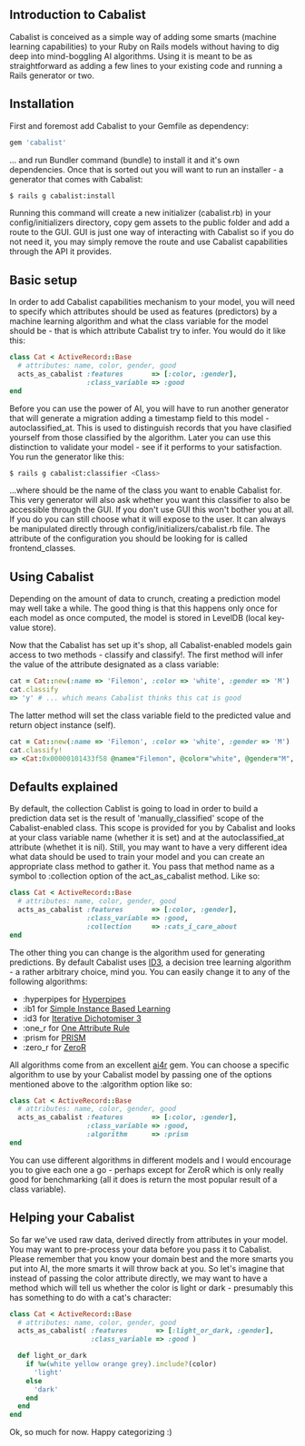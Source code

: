 Introduction to Cabalist
------------------------

Cabalist is conceived as a simple way of adding some smarts (machine learning capabilities) to your Ruby on Rails models without having to dig deep into mind-boggling AI algorithms. Using it is meant to be as straightforward as adding a few lines to your existing code and running a Rails generator or two.

Installation
------------

First and foremost add Cabalist to your Gemfile as dependency:

```ruby
gem 'cabalist'
```

... and run Bundler command (bundle) to install it and it's own dependencies. Once that is sorted out you will want to run an installer - a generator that comes with Cabalist:

```bash
$ rails g cabalist:install
```

Running this command will create a new initializer (cabalist.rb) in your config/initializers directory, copy gem assets to the public folder and add a route to the GUI. GUI is just one way of interacting with Cabalist so if you do not need it, you may simply remove the route and use Cabalist capabilities through the API it provides.

Basic setup
-----------

In order to add Cabalist capabilities mechanism to your model, you will need to specify which attributes should be used as features (predictors) by a machine learning algorithm and what the class variable for the model should be - that is which attribute Cabalist try to infer. You would do it like this:

```ruby
class Cat < ActiveRecord::Base
  # attributes: name, color, gender, good
  acts_as_cabalist :features       => [:color, :gender],
                   :class_variable => :good
end
```

Before you can use the power of AI, you will have to run another generator that will generate a migration adding a timestamp field to this model - autoclassified_at. This is used to distinguish records that you have clasified yourself from those classified by the algorithm. Later you can use this distinction to validate your model - see if it performs to your satisfaction. You run the generator like this:

```bash
$ rails g cabalist:classifier <Class>
```

...where <Class> should be the name of the class you want to enable Cabalist for. This very generator will also ask whether you want this classifier to also be accessible through the GUI. If you don't use GUI this won't bother you at all. If you do you can still choose what it will expose to the user. It can always be manipulated directly through config/initializers/cabalist.rb file. The attribute of the configuration you should be looking for is called frontend_classes.

Using Cabalist
--------------

Depending on the amount of data to crunch, creating a prediction model may well take a while. The good thing is that this happens only once for each model as once computed, the model is stored in LevelDB (local key-value store).

Now that the Cabalist has set up it's shop, all Cabalist-enabled models gain access to two methods - classify and classify!. The first method will infer the value of the attribute designated as a class variable:

```ruby
cat = Cat::new(:name => 'Filemon', :color => 'white', :gender => 'M')
cat.classify
=> 'y' # ... which means Cabalist thinks this cat is good
```

The latter method will set the class variable field to the predicted value and return object instance (self).

```ruby
cat = Cat::new(:name => 'Filemon', :color => 'white', :gender => 'M')
cat.classify!
=> <Cat:0x00000101433f58 @name="Filemon", @color="white", @gender="M", @good="y">
```

Defaults explained
------------------

By default, the collection Cablist is going to load in order to build a prediction data set is the result of 'manually_classified' scope of the Cabalist-enabled class. This scope is provided for you by Cabalist and looks at your class variable name (whether it is set) and at the autoclassified_at attribute (whethet it is nil). Still, you may want to have a very different idea what data should be used to train your model and you can create an appropriate class method to gather it. You pass that method name as a symbol to :collection option of the act_as_cabalist method. Like so:

```ruby
class Cat < ActiveRecord::Base
  # attributes: name, color, gender, good
  acts_as_cabalist :features       => [:color, :gender],
                   :class_variable => :good,
                   :collection     => :cats_i_care_about
end
```

The other thing you can change is the algorithm used for generating predictions. By default Cabalist uses [ID3](http://en.wikipedia.org/wiki/ID3_algorithm), a decision tree learning algorithm - a rather arbitrary choice, mind you. You can easily change it to any of the following algorithms:
- :hyperpipes for [Hyperpipes](http://code.google.com/p/ourmine/wiki/HyperPipes)
- :ib1 for [Simple Instance Based Learning](http://en.wikipedia.org/wiki/Instance-based_learning)
- :id3 for [Iterative Dichotomiser 3](http://en.wikipedia.org/wiki/ID3_algorithm)
- :one_r for [One Attribute Rule](http://www.soc.napier.ac.uk/~peter/vldb/dm/node8.html)
- :prism for [PRISM](http://www.sciencedirect.com/science/article/pii/S0020737387800032)
- :zero_r for [ZeroR](http://chem-eng.utoronto.ca/~datamining/dmc/zeror.htm)

All algorithms come from an excellent [ai4r](https://github.com/SergioFierens/ai4r) gem. You can choose a specific algorithm to use by your Cabalist model by passing one of the options mentioned above to the :algorithm option like so:

```ruby
class Cat < ActiveRecord::Base
  # attributes: name, color, gender, good
  acts_as_cabalist :features       => [:color, :gender],
                   :class_variable => :good,
                   :algorithm      => :prism
end
```

You can use different algorithms in different models and I would encourage you to give each one a go - perhaps except for ZeroR which is only really good for benchmarking (all it does is return the most popular result of a class variable).

Helping your Cabalist
---------------------

So far we've used raw data, derived directly from attributes in your model. You may want to pre-process your data before you pass it to Cabalist. Please remember that you know your domain best and the more smarts you put into AI, the more smarts it will throw back at you. So let's imagine that instead of passing the color attribute directly, we may want to have a method which will tell us whether the color is light or dark - presumably this has something to do with a cat's character:

```ruby
class Cat < ActiveRecord::Base
  # attributes: name, color, gender, good
  acts_as_cabalist( :features       => [:light_or_dark, :gender],
                    :class_variable => :good )

  def light_or_dark
    if %w(white yellow orange grey).include?(color)
      'light'
    else
      'dark'
    end
  end
end
```

Ok, so much for now. Happy categorizing :)